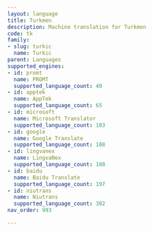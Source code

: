 ```yaml
---
layout: language
title: Turkmen
description: Machine translation for Turkmen
code: tk
family:
- slug: turkic
  name: Turkic
parent: Languages
supported_engines:
- id: promt
  name: PROMT
  supported_language_count: 40
- id: apptek
  name: AppTek
  supported_language_count: 65
- id: microsoft
  name: Microsoft Translator
  supported_language_count: 103
- id: google
  name: Google Translate
  supported_language_count: 108
- id: lingvanex
  name: LingvaNex
  supported_language_count: 108
- id: baidu
  name: Baidu Translate
  supported_language_count: 197
- id: niutrans
  name: Niutrans
  supported_language_count: 302
nav_order: 993

---
```



